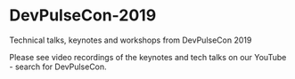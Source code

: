 # DevPulseCon-2019
Technical talks, keynotes and workshops from DevPulseCon 2019

Please see video recordings of the keynotes and tech talks on our YouTube - search for DevPulseCon.


